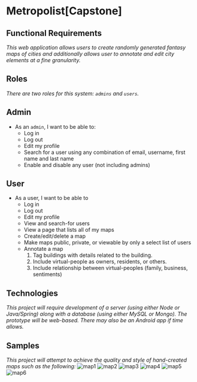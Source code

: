 # Metropolist[Capstone]
## Functional Requirements
*This web application allows users to create randomly generated fantasy maps of cities and additionally allows user to annotate and edit city elements at a fine granularity.*

## Roles
*There are two roles for this system: <code>admins</code> and <code>users</code>.*

## Admin 
* As an <code>admin</code>, I want to be able to:
  * Log in
  * Log out
  * Edit my profile
  * Search for a user using any combination of email, username, first name and last name
  * Enable and disable any user (not including admins)

## User
* As a user, I want to be able to
  * Log in
  * Log out
  * Edit my profile
  * View and search-for users
  * View a page that lists all of my maps
  * Create/edit/delete a map
  * Make maps public, private, or viewable by only a select list of users
  * Annotate a map
    1. Tag buildings with details related to the building.
    1. Include virtual-people as owners, residents, or others.
    1. Include relationship between virtual-peoples (family, business, sentiments)
    
## Technologies
*This project will require development of a server (using either Node or Java/Spring) along with a database (using either MySQL or Mongo). The prototype will be web-based. There may also be an Android app if time allows.*

## Samples
*This project will attempt to achieve the quality and style of hand-created maps such as the following:*
![map1](http://charity.cs.uwlax.edu/projects/metropolist/assets/map1.jpg)
![map2](http://charity.cs.uwlax.edu/projects/metropolist/assets/map2.jpg)
![map3](http://charity.cs.uwlax.edu/projects/metropolist/assets/map3.jpg)
![map4](http://charity.cs.uwlax.edu/projects/metropolist/assets/map4.jpg)
![map5](http://charity.cs.uwlax.edu/projects/metropolist/assets/map5.jpg)
![map6](http://charity.cs.uwlax.edu/projects/metropolist/assets/map6.jpg)
